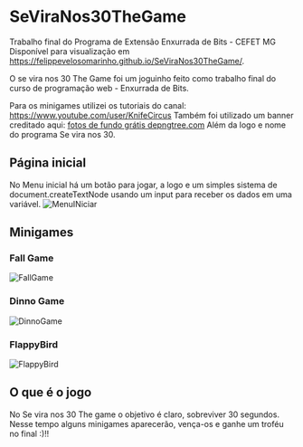 # SeViraNos30TheGame
Trabalho final do Programa de Extensão Enxurrada de Bits - CEFET MG
Disponível para visualização em https://felippevelosomarinho.github.io/SeViraNos30TheGame/.

O se vira nos 30 The Game foi um joguinho feito como trabalho final do curso de programação web - Enxurrada de Bits.


Para os minigames utilizei os tutoriais do canal: https://www.youtube.com/user/KnifeCircus 
Também foi utilizado um banner creditado aqui: <a href='htttps://.pngtree.com/free-backgrounds'>fotos de fundo grátis depngtree.com</a>
Além da logo e nome do programa Se vira nos 30.

## Página inicial
No Menu inicial há um botão para jogar, a logo e um simples sistema de document.createTextNode usando um input para receber os dados em uma variável.
![MenuINiciar](https://user-images.githubusercontent.com/60450622/100780013-f96c0500-33e7-11eb-8259-0e10056055c7.PNG)

## Minigames
### Fall Game
![FallGame](https://user-images.githubusercontent.com/60450622/100780278-47810880-33e8-11eb-95f2-b29a92f9f537.PNG)

### Dinno Game
![DinnoGame](https://user-images.githubusercontent.com/60450622/100780348-59fb4200-33e8-11eb-97c4-a2442f577943.PNG)

### FlappyBird
![FlappyBird](https://user-images.githubusercontent.com/60450622/100780580-a8104580-33e8-11eb-8097-1c9214acffc5.PNG)


## O que é o jogo
No Se vira nos 30 The game o objetivo é claro, sobreviver 30 segundos.
Nesse tempo alguns minigames aparecerão, vença-os e ganhe um troféu no final :)!!
